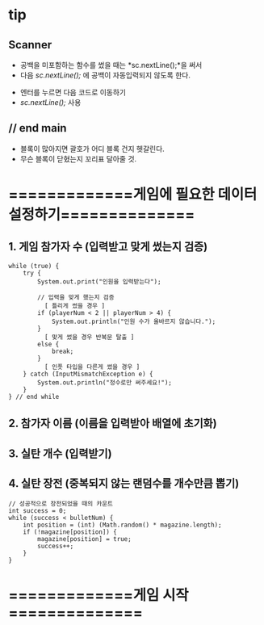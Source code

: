 # tip
##  Scanner
  + 공백을 미포함하는 함수를 썼을 때는 *sc.nextLine();*을 써서
  + 다음 *sc.nextLine();* 에 공백이 자동입력되지 않도록 한다.

  - 엔터를 누르면 다음 코드로 이동하기
  - *sc.nextLine();* 사용

## // end main
  + 블록이 많아지면 괄호가 어디 블록 건지 헷갈린다.
  + 무슨 블록이 닫혔는지 꼬리표 달아줄 것.


# =============게임에 필요한 데이터 설정하기==============
## 1. 게임 참가자 수 (입력받고 맞게 썼는지 검증)
```
while (true) {
    try {
        System.out.print("인원을 입력받는다");

        // 입력을 맞게 했는지 검증
          [ 틀리게 썼을 경우 ]
        if (playerNum < 2 || playerNum > 4) {
            System.out.println("인원 수가 올바르지 않습니다.");
        } 
          [ 맞게 썼을 경우 반복문 탈출 ]
        else {
            break;
        }
          [ 인풋 타입을 다른게 썼을 경우 ]
    } catch (InputMismatchException e) {
        System.out.println("정수로만 써주세요!");
    }
} // end while
```

## 2. 참가자 이름 (이름을 입력받아 배열에 초기화)

## 3. 실탄 개수 (입력받기)

## 4. 실탄 장전 (중복되지 않는 랜덤수를 개수만큼 뽑기)
```
// 성공적으로 장전되었을 때의 카운트
int success = 0; 
while (success < bulletNum) {
    int position = (int) (Math.random() * magazine.length);
    if (!magazine[position]) {
        magazine[position] = true;
        success++;
    }
}
```

# =============게임 시작==============